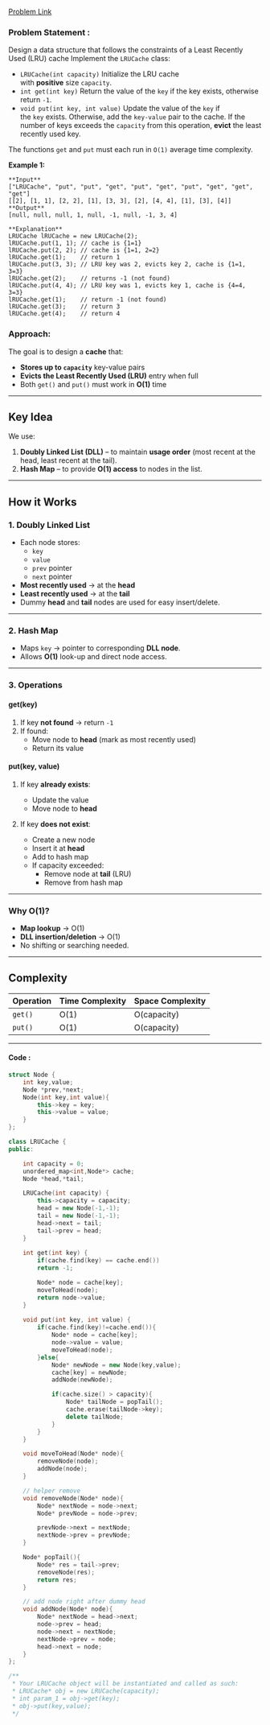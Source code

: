 [Problem Link](https://leetcode.com/problems/lru-cache/description/)
### Problem Statement : 

Design a data structure that follows the constraints of a Least Recently Used (LRU) cache
Implement the `LRUCache` class:

- `LRUCache(int capacity)` Initialize the LRU cache with **positive** size `capacity`.
- `int get(int key)` Return the value of the `key` if the key exists, otherwise return `-1`.
- `void put(int key, int value)` Update the value of the `key` if the `key` exists. Otherwise, add the `key-value` pair to the cache. If the number of keys exceeds the `capacity` from this operation, **evict** the least recently used key.

The functions `get` and `put` must each run in `O(1)` average time complexity.

**Example 1:**

```
**Input**
["LRUCache", "put", "put", "get", "put", "get", "put", "get", "get", "get"]
[[2], [1, 1], [2, 2], [1], [3, 3], [2], [4, 4], [1], [3], [4]]
**Output**
[null, null, null, 1, null, -1, null, -1, 3, 4]

**Explanation**
LRUCache lRUCache = new LRUCache(2);
lRUCache.put(1, 1); // cache is {1=1}
lRUCache.put(2, 2); // cache is {1=1, 2=2}
lRUCache.get(1);    // return 1
lRUCache.put(3, 3); // LRU key was 2, evicts key 2, cache is {1=1, 3=3}
lRUCache.get(2);    // returns -1 (not found)
lRUCache.put(4, 4); // LRU key was 1, evicts key 1, cache is {4=4, 3=3}
lRUCache.get(1);    // return -1 (not found)
lRUCache.get(3);    // return 3
lRUCache.get(4);    // return 4
```

### Approach:

The goal is to design a **cache** that:

- **Stores up to `capacity`** key-value pairs
- **Evicts the Least Recently Used (LRU)** entry when full
- Both `get()` and `put()` must work in **O(1)** time
    

---

## **Key Idea**

We use:
1. **Doubly Linked List (DLL)** – to maintain **usage order** (most recent at the head, least recent at the tail).    
2. **Hash Map** – to provide **O(1) access** to nodes in the list.
    
---
## **How it Works**

### **1. Doubly Linked List**

- Each node stores:
    - `key`
    - `value`
    - `prev` pointer
    - `next` pointer
- **Most recently used** → at the **head**
- **Least recently used** → at the **tail**
- Dummy **head** and **tail** nodes are used for easy insert/delete.
    
---

### **2. Hash Map**

- Maps `key` → pointer to corresponding **DLL node**.
- Allows **O(1)** look-up and direct node access.
    

---

### **3. Operations**

#### **get(key)**

1. If key **not found** → return `-1`
2. If found:
    - Move node to **head** (mark as most recently used)
    - Return its value

#### **put(key, value)**

1. If key **already exists**:
    - Update the value
    - Move node to **head**
        
2. If key **does not exist**:
    
    - Create a new node
    - Insert it at **head**
    - Add to hash map
    - If capacity exceeded:
        - Remove node at **tail** (LRU)
        - Remove from hash map

---

### **Why O(1)?**

- **Map lookup** → O(1)
- **DLL insertion/deletion** → O(1)
- No shifting or searching needed.
    
---

## **Complexity**

|Operation|Time Complexity|Space Complexity|
|---|---|---|
|`get()`|O(1)|O(capacity)|
|`put()`|O(1)|O(capacity)|


---


#### Code :

```cpp
struct Node {
    int key,value;
    Node *prev,*next;
    Node(int key,int value){
        this->key = key;
        this->value = value;
    }
};

class LRUCache {
public:

    int capacity = 0;
    unordered_map<int,Node*> cache;
    Node *head,*tail; 

    LRUCache(int capacity) {
        this->capacity = capacity;
        head = new Node(-1,-1);
        tail = new Node(-1,-1);
        head->next = tail;
        tail->prev = head; 
    }
    
    int get(int key) {
        if(cache.find(key) == cache.end())
        return -1;

        Node* node = cache[key];
        moveToHead(node);
        return node->value;
    }
    
    void put(int key, int value) {
        if(cache.find(key)!=cache.end()){
            Node* node = cache[key];
            node->value = value;
            moveToHead(node); 
        }else{
            Node* newNode = new Node(key,value);
            cache[key] = newNode;
            addNode(newNode);

            if(cache.size() > capacity){
                Node* tailNode = popTail();
                cache.erase(tailNode->key);
                delete tailNode;
            }
        }
    }

    void moveToHead(Node* node){
        removeNode(node);
        addNode(node);
    }

    // helper remove
    void removeNode(Node* node){
        Node* nextNode = node->next;
        Node* prevNode = node->prev;

        prevNode->next = nextNode;
        nextNode->prev = prevNode;
    }

    Node* popTail(){
        Node* res = tail->prev;
        removeNode(res);
        return res;
    }

    // add node right after dummy head
    void addNode(Node* node){
        Node* nextNode = head->next;
        node->prev = head;
        node->next = nextNode;
        nextNode->prev = node;
        head->next = node;
    }
};

/**
 * Your LRUCache object will be instantiated and called as such:
 * LRUCache* obj = new LRUCache(capacity);
 * int param_1 = obj->get(key);
 * obj->put(key,value);
 */
```


